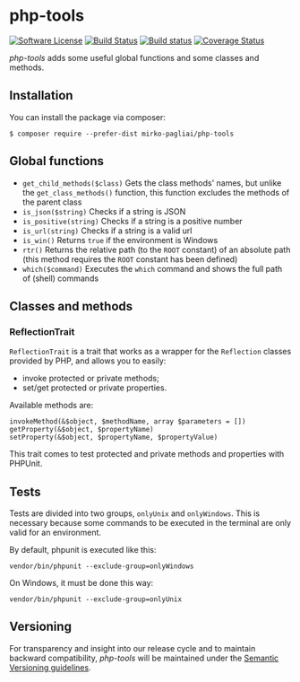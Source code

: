 # php-tools

[![Software License](https://img.shields.io/badge/license-MIT-brightgreen.svg?style=flat-square)](LICENSE.txt)
[![Build Status](https://api.travis-ci.org/mirko-pagliai/php-tools.svg?branch=master)](https://travis-ci.org/mirko-pagliai/php-tools)
[![Build status](https://ci.appveyor.com/api/projects/status/dexhrwff7w814wt3?svg=true)](https://ci.appveyor.com/project/mirko-pagliai/php-tools)
[![Coverage Status](https://img.shields.io/codecov/c/github/mirko-pagliai/php-tools.svg?style=flat-square)](https://codecov.io/github/mirko-pagliai/php-tools)

*php-tools* adds some useful global functions and some classes and methods.

## Installation
You can install the package via composer:

    $ composer require --prefer-dist mirko-pagliai/php-tools

## Global functions
- `get_child_methods($class)` Gets the class methods' names, but unlike the `get_class_methods()` function, this function excludes the methods of the parent class
- `is_json($string)` Checks if a string is JSON
- `is_positive(string)` Checks if a string is a positive number
- `is_url(string)` Checks if a string is a valid url
- `is_win()` Returns `true` if the environment is Windows
- `rtr()` Returns the relative path (to the `ROOT` constant) of an absolute path (this method requires the `ROOT` constant has been defined)
- `which($command)` Executes the `which` command and shows the full path of (shell) commands

## Classes and methods
### ReflectionTrait
`ReflectionTrait` is a trait that works as a wrapper for the `Reflection` classes provided by PHP, and allows you to easily:
- invoke protected or private methods;
- set/get protected or private properties.

Available methods are:

    invokeMethod(&$object, $methodName, array $parameters = [])
    getProperty(&$object, $propertyName)
    setProperty(&$object, $propertyName, $propertyValue)
    
This trait comes to test protected and private methods and properties with
PHPUnit.
## Tests
Tests are divided into two groups, `onlyUnix` and `onlyWindows`. This is
necessary because some commands to be executed in the terminal are only valid
for an environment.

By default, phpunit is executed like this:

    vendor/bin/phpunit --exclude-group=onlyWindows

On Windows, it must be done this way:

    vendor/bin/phpunit --exclude-group=onlyUnix

## Versioning
For transparency and insight into our release cycle and to maintain backward 
compatibility, *php-tools* will be maintained under the 
[Semantic Versioning guidelines](http://semver.org).
